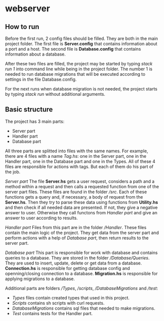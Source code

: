 # webserver

## How to run
Before the first run, 2 config files should be filled. They are both in the main project folder.
The first file is **Server.config** that contains information about a port and a host.
The second file is **Database.config** that contains information about a database.

After these two files are filled, the project may be started by typing *stack run 1* into command line while being in the project folder. The number 1 is needed to run database migrations that will be executed according to settings in the file Database.config.

For the next runs when database migration is not needed, the project starts by typing *stack run* without additional arguments.

## Basic structure 
The project has 3 main parts:
- Server part
- Handler part
- Database part

All three parts are splitted into files with the same names. For example, there are 4 files with a name *Tag.hs*: one in the Server part, one in the Handler part, one in the Database part and one in the Types. All of these 4 files are responsible for actions with tags. But each of them do his part of the job.

*Server part*
The file **Server.hs** gets a user request, considers a path and a method within a request and then calls a requested function from one of the server part files. These files are found in the folder */src*.
Each of these functions gets a query and, if necessary, a body of request from the **Server.hs**. Then they try to parse these data using functions from **Utility.hs** and then check if all needed data are presented. If not, they give a negative answer to user. Otherwise they call functons from *Handler part* and give an answer to user according to results.

*Handler part*
Files from this part are in the folder */Handler*. These files contain the main logic of the project. They get data from the server part and perform actions with a help of *Database part*, then return results to the server part. 

*Database part*
This part is responsible for work with database and contains queries to a database. They are stored in the folder */Database/Queries*. They are used to insert, update, delete or get data from a database.
**Connection.hs** is responsible for getting database config and openning/closing connection to a database.
**Migration.hs** is responsible for applying migrations to a database.

Additional parts are folders */Types*, */scripts*, */DatabaseMigrations* and */test*:
- *Types* files contain created types that used in this project.
- *Scripts* contains sh scripts with curl requests.
- *DatabaseMigrations* contains sql files that needed to make migrations.
- *Test* contains tests for the Handler part.